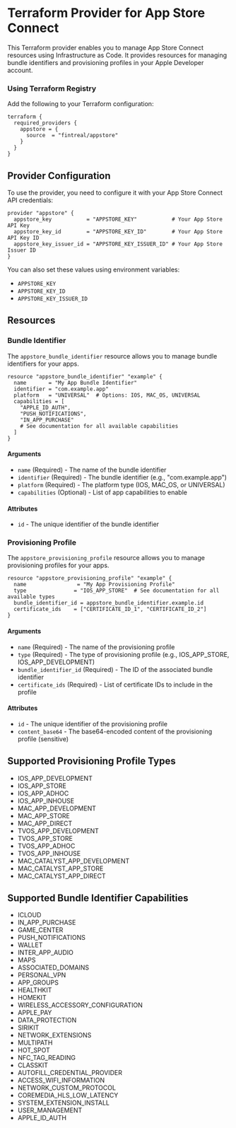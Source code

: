 # Terraform Provider for App Store Connect

This Terraform provider enables you to manage App Store Connect resources using Infrastructure as Code. It provides resources for managing bundle identifiers and provisioning profiles in your Apple Developer account.

### Using Terraform Registry

Add the following to your Terraform configuration:

```hcl
terraform {
  required_providers {
    appstore = {
      source  = "fintreal/appstore"
    }
  }
}
```

## Provider Configuration

To use the provider, you need to configure it with your App Store Connect API credentials:

```hcl
provider "appstore" {
  appstore_key           = "APPSTORE_KEY"           # Your App Store API Key
  appstore_key_id        = "APPSTORE_KEY_ID"        # Your App Store API Key ID
  appstore_key_issuer_id = "APPSTORE_KEY_ISSUER_ID" # Your App Store Issuer ID
}
```

You can also set these values using environment variables:
- `APPSTORE_KEY`
- `APPSTORE_KEY_ID`
- `APPSTORE_KEY_ISSUER_ID`

## Resources

### Bundle Identifier

The `appstore_bundle_identifier` resource allows you to manage bundle identifiers for your apps.

```hcl
resource "appstore_bundle_identifier" "example" {
  name       = "My App Bundle Identifier"
  identifier = "com.example.app"
  platform   = "UNIVERSAL"  # Options: IOS, MAC_OS, UNIVERSAL
  capabilities = [
    "APPLE_ID_AUTH",
    "PUSH_NOTIFICATIONS",
    "IN_APP_PURCHASE"
    # See documentation for all available capabilities
  ]
}
```

#### Arguments

- `name` (Required) - The name of the bundle identifier
- `identifier` (Required) - The bundle identifier (e.g., "com.example.app")
- `platform` (Required) - The platform type (IOS, MAC_OS, or UNIVERSAL)
- `capabilities` (Optional) - List of app capabilities to enable

#### Attributes

- `id` - The unique identifier of the bundle identifier

### Provisioning Profile

The `appstore_provisioning_profile` resource allows you to manage provisioning profiles for your apps.

```hcl
resource "appstore_provisioning_profile" "example" {
  name                = "My App Provisioning Profile"
  type               = "IOS_APP_STORE"  # See documentation for all available types
  bundle_identifier_id = appstore_bundle_identifier.example.id
  certificate_ids    = ["CERTIFICATE_ID_1", "CERTIFICATE_ID_2"]
}
```

#### Arguments

- `name` (Required) - The name of the provisioning profile
- `type` (Required) - The type of provisioning profile (e.g., IOS_APP_STORE, IOS_APP_DEVELOPMENT)
- `bundle_identifier_id` (Required) - The ID of the associated bundle identifier
- `certificate_ids` (Required) - List of certificate IDs to include in the profile

#### Attributes

- `id` - The unique identifier of the provisioning profile
- `content_base64` - The base64-encoded content of the provisioning profile (sensitive)

## Supported Provisioning Profile Types

- IOS_APP_DEVELOPMENT
- IOS_APP_STORE
- IOS_APP_ADHOC
- IOS_APP_INHOUSE
- MAC_APP_DEVELOPMENT
- MAC_APP_STORE
- MAC_APP_DIRECT
- TVOS_APP_DEVELOPMENT
- TVOS_APP_STORE
- TVOS_APP_ADHOC
- TVOS_APP_INHOUSE
- MAC_CATALYST_APP_DEVELOPMENT
- MAC_CATALYST_APP_STORE
- MAC_CATALYST_APP_DIRECT

## Supported Bundle Identifier Capabilities

- ICLOUD
- IN_APP_PURCHASE
- GAME_CENTER
- PUSH_NOTIFICATIONS
- WALLET
- INTER_APP_AUDIO
- MAPS
- ASSOCIATED_DOMAINS
- PERSONAL_VPN
- APP_GROUPS
- HEALTHKIT
- HOMEKIT
- WIRELESS_ACCESSORY_CONFIGURATION
- APPLE_PAY
- DATA_PROTECTION
- SIRIKIT
- NETWORK_EXTENSIONS
- MULTIPATH
- HOT_SPOT
- NFC_TAG_READING
- CLASSKIT
- AUTOFILL_CREDENTIAL_PROVIDER
- ACCESS_WIFI_INFORMATION
- NETWORK_CUSTOM_PROTOCOL
- COREMEDIA_HLS_LOW_LATENCY
- SYSTEM_EXTENSION_INSTALL
- USER_MANAGEMENT
- APPLE_ID_AUTH
